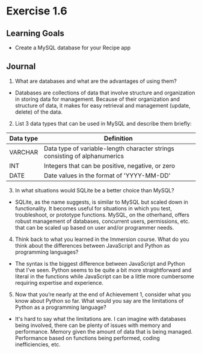 # Exercise 1.6

## Learning Goals
- Create a MySQL database for your Recipe app

## Journal
1.	What are databases and what are the advantages of using them?

- Databases are collections of data that involve structure and organization in storing data for management. Because of their organization and structure of data, it makes for easy retrieval and management (update, delete) of the data.

2.	List 3 data types that can be used in MySQL and describe them briefly:

| Data type | Definition                                                                 |
| --------- | -------------------------------------------------------------------------- |
| VARCHAR   | Data type of variable-length character strings consisting of alphanumerics |
| INT       | Integers that can be positive, negative, or zero                           |
| DATE      | Date values in the format of 'YYYY-MM-DD'                                  |

3.	In what situations would SQLite be a better choice than MySQL?

- SQLite, as the name suggests, is similar to MySQL but scaled down in functionality. It becomes useful for situations in which you test, troubleshoot, or prototype functions. MySQL, on the otherhand, offers robust management of databases, concurrent users, permissions, etc. that can be scaled up based on user and/or programmer needs.

4.	Think back to what you learned in the Immersion course. What do you think about the differences between JavaScript and Python as programming languages?

- The syntax is the biggest difference between JavaScript and Python that I've seen. Python seems to be quite a bit more straightforward and literal in the functions while JavaScript can be a little more cumbersome requiring expertise and experience. 

5.	Now that you’re nearly at the end of Achievement 1, consider what you know about Python so far. What would you say are the limitations of Python as a programming language?

- It's hard to say what the limitations are. I can imagine with databases being involved, there can be plenty of issues with memory and performance. Memory given the amount of data that is being managed. Performance based on functions being performed, coding inefficiencies, etc.
